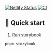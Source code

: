 [![Netlify Status](https://api.netlify.com/api/v1/badges/ea6026a8-d263-4080-925b-5316266d696a/deploy-status)](https://app.netlify.com/sites/eclectic-salamander-2fecfd/deploys)
[![CI](https://github.com/storchk/playground-ui-lib/actions/workflows/ci.yml/badge.svg)](https://github.com/storchk/playground-ui-lib/actions/workflows/ci.yml)

## 🚅 Quick start

1. Run storybook

```shell
pnpm storybook
```
